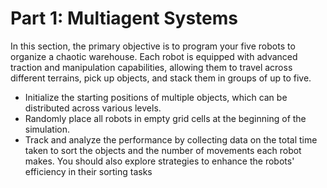 # Part 1: Multiagent Systems

In this section, the primary objective is to program your five robots to organize a chaotic warehouse. 
Each robot is equipped with advanced traction and manipulation capabilities, allowing them to travel across different terrains, pick up objects, and stack them in groups of up to five.

- Initialize the starting positions of multiple objects, which can be distributed across various levels.
- Randomly place all robots in empty grid cells at the beginning of the simulation.
- Track and analyze the performance by collecting data on the total time taken to sort the objects and the number of movements each robot makes. You should also explore strategies to enhance the robots' efficiency in their sorting tasks
